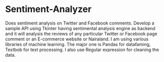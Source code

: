 # Sentiment-Analyzer
Does sentiment analysis on Twitter and Facebook comments.
Develop a sample API using Tkinter having sentimental analysis engine as backend and it will analysis the reviews of any particular Twitter or Facebook page comment or an E-commerce website or Nairaland. I am using various libraries of machine learning. The major one is Pandas for datafaming, Textbob for text processing. I also use Regular expression for cleaning the data.

